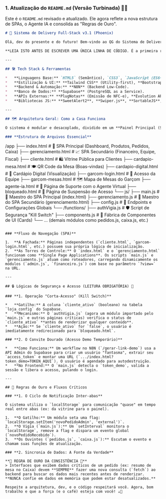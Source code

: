 ### 1. Atualização do `README.md` (Versão Turbinada) 📄✨

Este é o `README.md` revisado e atualizado. Ele agora reflete a nova estrutura de SPAs, o Agente IA e consolida as "Regras de Ouro".

```markdown
# 🍔 Sistema de Delivery Full-Stack v3.1 (Phoenix)

Olá, dev do presente e do futuro! Bem-vindo ao QG do Sistema de Delivery. Este projeto é um ecossistema robusto focado em **escalabilidade**, **segurança** e **manutenibilidade**, otimizado para deploy em **Easypanel/VPS**.

**LEIA ISTO ANTES DE ESCREVER UMA ÚNICA LINHA DE CÓDIGO. É a primeira regra do clube.**

---

## 🛠️ Tech Stack & Ferramentas

*   **Linguagens Base:** `HTML5` (Semântico), `CSS3`, `JavaScript (ES6+)` (Vanilla JS puro).
*   **Estilização & UI:** **Tailwind CSS** (Utility-first), **Bootstrap 5** (Componentes complexos), **Bootstrap Icons**.
*   **Backend & Automação:** **N8N** (Backend Low-Code).
*   **Banco de Dados:** **Supabase** (PostgreSQL as a Service).
*   **APIs Externas:** **PlugNotas** (Emissão de NFC-e), **Evolution API** (WhatsApp).
*   **Bibliotecas JS:** **SweetAlert2**, **Swiper.js**, **SortableJS**, **Chart.js**, **QRCode.js**.

---

## 🗺️ Arquitetura Geral: Como a Casa Funciona

O sistema é modular e desacoplado, dividido em um **Painel Principal (SPA)**, um **Hub de Gerenciamento (SPA)** e páginas públicas independentes.

### **Estrutura de Arquivos Essencial**

```
/app
├── index.html            # 🚀 SPA Principal (Dashboard, Produtos, Pedidos, Caixa)
├── gerenciamento.html    # 📈 SPA Secundário (Financeiro, Equipe, Fiscal)
├── cliente.html          # 🛍️ Vitrine Pública para Clientes
├── cardapio-mesa.html    # 🍽️ QR Code da Mesa (Boas-vindas)
├── cardapio-digital.html # 📖 Cardápio Digital (Visualização)
├── garcom-login.html     # 🤵 Acesso da Equipe
├── garcom-mesas.html     # 🗺️ Mapa de Mesas do Garçom
├── agente-ia.html        # 🤖 Página de Suporte com o Agente Virtual
├── bloqueado.html        # 🚫 Página de Suspensão de Acesso
└── js/
    ├── main.js           # 🧠 Maestro do SPA Principal (index.html)
    ├── gerenciamento.js  # 🧠 Maestro do SPA Secundário (gerenciamento.html)
    ├── config.js         # 🔑 Endpoints e Configurações Globais
    └── /functions/
        ├── authVigia.js  # 🛡️ Script de Segurança "Kill Switch"
        ├── components.js # 🧩 Fábrica de Componentes de UI (Cards)
        └── ... (demais módulos como pedidos.js, caixa.js, etc.)
```

### **Fluxo de Navegação (SPA)**

1.  **A Fachada:** Páginas independentes (`cliente.html`, `garcom-login.html`, etc.) possuem sua própria lógica de inicialização.
2.  **As Torres de Controle:** O `index.html` e o `gerenciamento.html` funcionam como **Single Page Applications**. Os scripts `main.js` e `gerenciamento.js` atuam como roteadores, carregando dinamicamente os módulos (`admin.js`, `financeiro.js`) com base no parâmetro `?view=` na URL.

---

## 🔒 Lógicas de Segurança e Acesso (LEITURA OBRIGATÓRIA) 🚨

### **1. Operação "Corta-Acesso" (Kill Switch)**

*   **Gatilho:** A coluna `cliente_ativo` (booleano) na tabela `loja_config` do Supabase.
*   **Mecanismo:** O `authVigia.js` (agora um módulo importado pelo `main.js` e outras páginas críticas) verifica o status de `cliente_ativo` **antes de renderizar qualquer conteúdo**.
*   **Ação:** Se `cliente_ativo` for `false`, o usuário é imediatamente redirecionado para `bloqueado.html`.

### **2. O Convite Dourado (Acesso Demo Temporário)**

*   **Como Funciona:** Um workflow no N8N (`/gerar-link-demo`) usa a API Admin do Supabase para criar um usuário "fantasma", extrair seu `access_token` e montar uma URL (`.../index.html?token_demo=TOKEN_AQUI`). O usuário é agendado para autodestruição.
*   **No Frontend:** O `main.js` detecta o `token_demo`, valida a sessão e libera o acesso, pulando o login.

---

## 📝 Regras de Ouro e Fluxos Críticos

### **1. O Ciclo de Notificação Inter-abas**

O sistema utiliza o `localStorage` para comunicação "quase" em tempo real entre abas (ex: da vitrine para o painel).

1.  **O Gatilho:** Um módulo seta uma flag: `localStorage.setItem('novoPedidoAdmin', 'external')`.
2.  **O Vigia (`main.js`):** Um `setInterval` monitora o `localStorage`, remove a flag e dispara um evento global (`novoPedidoRecebido`).
3.  **Os Ouvintes (`pedidos.js`, `caixa.js`):** Escutam o evento e chamam suas funções de atualização.

### **2. Sincronia de Dados: A Fonte da Verdade**

**🛑 REGRA DE OURO DA CONSISTÊNCIA 🛑**
> Interfaces que exibem dados críticos de um pedido (ex: resumo de mesa no Caixa) devem **SEMPRE** fazer uma nova consulta (`fetch`) ao backend para buscar os dados mais recentes antes de renderizar. **NUNCA confie em dados em memória que podem estar desatualizados.**

Respeite a arquitetura, dev, e o código respeitará você. Agora, bom trabalho e que a força (e o café) esteja com você! ☕💪
